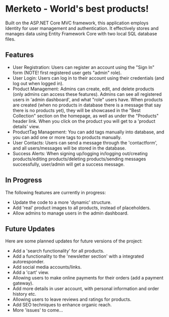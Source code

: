 # Merketo - World's best products!

Built on the ASP.NET Core MVC framework, this application employs Identity for user management and authentication. It effectively stores and manages data using Entity Framework Core with two local SQL database files.

## Features

- User Registration: Users can register an account using the "Sign In" form (NOTE! first registered user gets "admin" role).
- User Login: Users can log in to their account using their credentials (and log out when logged in).
- Product Management: Admins can create, edit, and delete products (only admins can access these features). Admins can see all registered users in 'admin dashboard', and what "role" users have. When products are created (when no products in database there is a message that say there is no products yet), they will be showcased in the "Best Collection" section on the homepage, as well as under the "Products" header link. When you click on the product you will get to a 'product details' view.
- ProductTag Management: You can add tags manually into database, and you can add one or more tags to products manually.
- User Contacts: Users can send a message through the 'contactform', and all users/messages will be stored in the database.
- Success Alerts: When signing up/logging in/logging out/creating products/editing products/deleting products/sending messages successfully, user/admin will get a success message.

## In Progress

The following features are currently in progress:

- Update the code to a more 'dynamic' structure.
- Add 'real' product images to all products, instead of placeholders.
- Allow admins to manage users in the admin dashboard.

## Future Updates

Here are some planned updates for future versions of the project:

- Add a 'search functionality' for all products.
- Add a functionality to the 'newsletter section' with a integrated autoresponder.
- Add social media accounts/links.
- Add a 'cart' view.
- Allowing users to make online payments for their orders (add a payment gateway).
- Add more details in user account, with personal information and order history etc.
- Allowing users to leave reviews and ratings for products.
- Add SEO techniques to enhance organic reach.
- More 'issues' to come...
